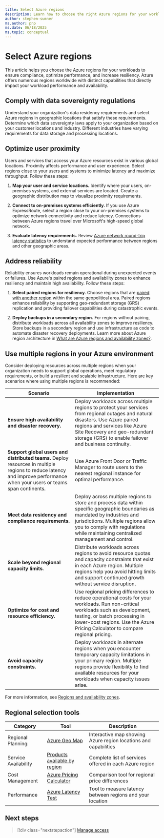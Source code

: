 ```yaml
---
title: Select Azure regions
description: Learn how to choose the right Azure regions for your workloads based on compliance, proximity, and resiliency requirements.
author: stephen-sumner
ms.author: pnp
ms.date: 06/18/2025
ms.topic: conceptual
---
```


# Select Azure regions

This article helps you choose the Azure regions for your workloads to ensure compliance, optimize performance, and increase resiliency. Azure offers numerous regions worldwide with distinct capabilities that directly impact your workload performance and availability.

## Comply with data sovereignty regulations

Understand your organization's data residency requirements and select Azure regions in geographic locations that satisfy these requirements. Determine which data sovereignty laws apply to your organization based on your customer locations and industry. Different industries have varying requirements for data storage and processing locations.

## Optimize user proximity

Users and services that access your Azure resources exist in various global locations. Proximity affects performance and user experience. Select regions close to your users and systems to minimize latency and maximize throughput. Follow these steps:

1. **Map your user and service locations.** Identify where your users, on-premises systems, and external services are located. Create a geographic distribution map to visualize proximity requirements.

1. **Connect to on-premises systems efficiently.** If you use Azure ExpressRoute, select a region close to your on-premises systems to optimize network connectivity and reduce latency. Connections between Azure regions travel over Microsoft's high-speed global network.

1. **Evaluate latency requirements.** Review [Azure network round-trip latency statistics](/azure/networking/azure-network-latency) to understand expected performance between regions and other geographic areas.

## Address reliability

Reliability ensures workloads remain operational during unexpected events or failures. Use Azure's paired regions and availability zones to enhance resiliency and maintain high availability. Follow these steps:

1. **Select paired regions for resiliency.** Choose regions that are [paired with another region](/azure/reliability/cross-region-replication-azure#azure-paired-regions) within the same geopolitical area. Paired regions enhance reliability by supporting geo-redundant storage (GRS) replication and providing failover capabilities during catastrophic events.

1. **Deploy backups in a secondary region.** For regions without pairing, distribute workloads across all availability zones to improve resiliency. Store backups in a secondary region and use infrastructure as code to automate disaster recovery deployments. Learn more about Azure region architecture in [What are Azure regions and availability zones?](/azure/reliability/availability-zones-overview).

## Use multiple regions in your Azure environment

Consider deploying resources across multiple regions when your organization needs to support global operations, meet regulatory requirements, or build a resilient and scalable infrastructure. Here are key scenarios where using multiple regions is recommended:

| Scenario | Implementation |
|----------|----------------|
| **Ensure high availability and disaster recovery.** | Deploy workloads across multiple regions to protect your services from regional outages and natural disasters. Use Azure paired regions and services like Azure Site Recovery and geo-redundant storage (GRS) to enable failover and business continuity. |
| **Support global users and distributed teams.** Deploy resources in multiple regions to reduce latency and improve performance when your users or teams span continents. | Use Azure Front Door or Traffic Manager to route users to the nearest regional instance for optimal performance. |
| **Meet data residency and compliance requirements.** | Deploy across multiple regions to store and process data within specific geographic boundaries as mandated by industries and jurisdictions. Multiple regions allow you to comply with regulations while maintaining centralized management and control. |
| **Scale beyond regional capacity limits.** | Distribute workloads across regions to avoid resource quotas and capacity constraints that exist in each Azure region. Multiple regions help you avoid hitting limits and support continued growth without service disruption. |
| **Optimize for cost and resource efficiency.** | Use regional pricing differences to reduce operational costs for your workloads. Run non-critical workloads such as development, testing, or batch processing in lower-cost regions. Use the Azure Pricing Calculator to compare regional pricing. |
| **Avoid capacity constraints.** | Deploy workloads in alternate regions when you encounter temporary capacity limitations in your primary region. Multiple regions provide flexibility to find available resources for your workloads when capacity issues arise. |

For more information, see [Regions and availability zones](/azure/well-architected/reliability/regions-availability-zones).

## Regional selection tools

| Category | Tool | Description |
|----------|------|-------------|
| Regional Planning | [Azure Geo Map](https://azure.microsoft.com/global-infrastructure/geographies/) | Interactive map showing Azure region locations and capabilities |
| Service Availability | [Products available by region](https://azure.microsoft.com/global-infrastructure/services/) | Complete list of services offered in each Azure region |
| Cost Management | [Azure Pricing Calculator](https://azure.microsoft.com/pricing/calculator/) | Comparison tool for regional price differences |
| Performance | [Azure Latency Test](https://www.azurespeed.com/Azure/Latency) | Tool to measure latency between regions and your location |

## Next steps

> [!div class="nextstepaction"]
> [Manage access](../../)
